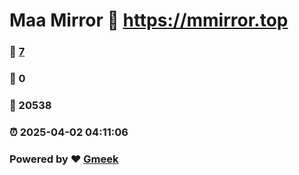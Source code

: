 # Maa Mirror :link: https://mmirror.top 
### :page_facing_up: [7](https://mmirror.top/tag.html) 
### :speech_balloon: 0 
### :hibiscus: 20538 
### :alarm_clock: 2025-04-02 04:11:06 
### Powered by :heart: [Gmeek](https://github.com/Meekdai/Gmeek)
